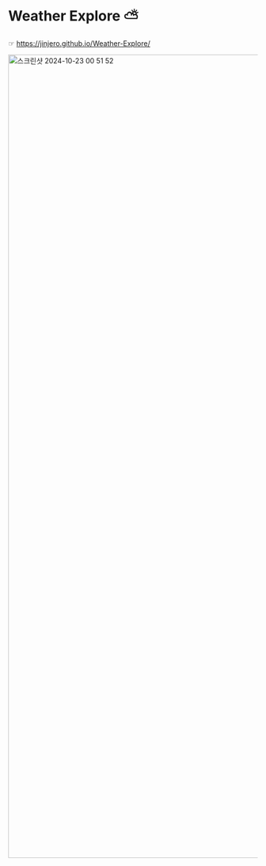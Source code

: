 # Weather Explore ⛅️

☞ https://jinjero.github.io/Weather-Explore/

<img width="1624" alt="스크린샷 2024-10-23 00 51 52" src="https://github.com/user-attachments/assets/577dd9ae-3d33-41f0-8675-214fabc3e223">

